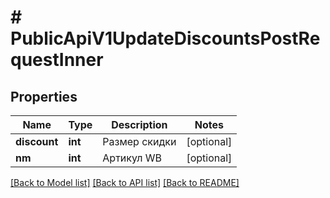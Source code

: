# # PublicApiV1UpdateDiscountsPostRequestInner

## Properties

Name | Type | Description | Notes
------------ | ------------- | ------------- | -------------
**discount** | **int** | Размер скидки | [optional]
**nm** | **int** | Артикул WB | [optional]

[[Back to Model list]](../../README.md#models) [[Back to API list]](../../README.md#endpoints) [[Back to README]](../../README.md)
